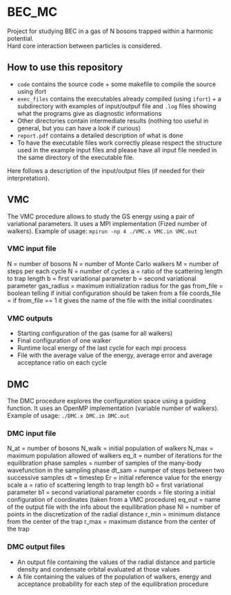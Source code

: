 # BEC_MC
Project for studying BEC in a gas of N bosons trapped within a harmonic potential.\
Hard core interaction between particles is considered.

## How to use this repository
- `code` contains the source code + some makefile to compile the source using ifort
- `exec_files` contains the executables already compiled (using `ifort`) + a subdirectory with examples of input/outpuf file and `.log` files showing what the programs give as diagnostic informations
- Other directories contain intermediate results (nothing too useful in general, but you can have a look if curious)
- `report.pdf` contains a detailed description of what is done
- To have the executable files work correctly please respect the structure used in the example input files and please have all input file needed in the same directory of the executable file.

Here follows a description of the input/output files (if needed for their interpretation).

## VMC 
The VMC procedure allows to study the GS energy using a pair of variational parameters.
It uses a MPI implementation (Fized number of walkers).
Example of usage:
`mpirun -np 4 ./VMC.x VMC.in VMC.out`

### VMC input file
N = number of bosons
N = number of Monte Carlo walkers
M = number of steps per each cycle
N = number of cycles
a = ratio of the scattering length to trap length
b = first variational parameter
b = second variational parameter
gas_radius = maximum initialization radius for the gas 
from_file = boolean telling if initial configuration should be taken from a file
coords_file = if from_file == 1 it gives the name of the file with the initial coordinates

### VMC outputs
- Starting configuration of the gas (same for all walkers)
- Final configuration of one walker 
- Runtime local energy of the last cycle for each mpi process
- File with the average value of the energy, average error and average acceptance ratio on each cycle 

## DMC
The DMC procedure explores the configuration space using a guiding function.
It uses an OpenMP implementation (variable number of walkers).
Example of usage:
`./DMC.x DMC.in DMC.out`

### DMC input file
N_at = number of bosons
N_walk = initial population of walkers
N_max = maximum population allowed of walkers
eq_it = number of iterations for the equilibration phase
samples = number of samples of the many-body wavefunction in the sampling phase
dt_sam = numper of steps between two successive samples
dt = timestep
Er = initial reference value for the energy scale
a = ratio of scattering length to trap length
b0 = first variational parameter
b1 = second variational parameter
coords = file storing a initial configuration of coordinates (taken from a VMC procedure)
eq_out = name of the output file with the info about the equilibration phase
Nl = number of points in the discretization of the radial distance
r_min = minimum distance from the center of the trap
r_max = maximum distance from the center of the trap


### DMC output files
- An output file containing the values of the radial distance and particle density and condensate orbital evaluated at those values
- A file containing the values of the population of walkers, energy and acceptance probability for each step of the equilibration procedure
